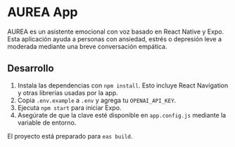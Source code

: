 # AUREA App

AUREA es un asistente emocional con voz basado en React Native y Expo. Esta aplicación ayuda a personas con ansiedad, estrés o depresión leve a moderada mediante una breve conversación empática.

## Desarrollo

1. Instala las dependencias con `npm install`. Esto incluye React Navigation y otras librerías usadas por la app.
2. Copia `.env.example` a `.env` y agrega tu `OPENAI_API_KEY`.
3. Ejecuta `npm start` para iniciar Expo.
4. Asegúrate de que la clave esté disponible en `app.config.js` mediante la variable de entorno.

El proyecto está preparado para `eas build`.
